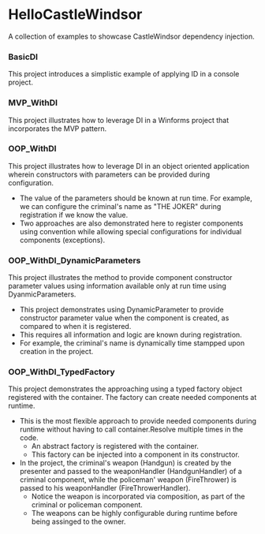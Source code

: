 # HelloCastleWindsor
A collection of examples to showcase CastleWindsor dependency injection.

### BasicDI
This project introduces a simplistic example of applying ID in a console project.

### MVP_WithDI
This project illustrates how to leverage DI in a Winforms project that incorporates the MVP pattern.

### OOP_WithDI
This project illustrates how to leverage DI in an object oriented application wherein constructors with parameters can be provided during configuration. 

* The value of the parameters should be known at run time. For example, we can configure the criminal's name as "THE JOKER" during registration if we know the value.
* Two approaches are also demonstrated here to register components using convention while allowing special configurations for individual components (exceptions).

### OOP_WithDI_DynamicParameters
This project illustrates the method to provide component constructor parameter values using information available only at run time using DyanmicParameters. 

* This project demonstrates using DynamicParameter to provide constructor parameter value when the component is created, as compared to when it is registered.
* This requires all information and logic are known during registration. 
* For example, the criminal's name is dynamically time stampped upon creation in the project.

### OOP_WithDI_TypedFactory
This project demonstrates the approaching using a typed factory object registered with the container. The factory can create needed components at runtime. 

* This is the most flexible approach to provide needed components during runtime without having to call container.Resolve multiple times in the code.
  * An abstract factory is registered with the container. 
  * This factory can be injected into a component in its constructor.
* In the project, the criminal's weapon (Handgun) is created by the presenter and passed to the weaponHandler (HandgunHandler) of a criminal component, while the policeman' weapon (FireThrower) is passed to his weaponHandler (FireThrowerHandler). 
  * Notice the weapon is incorporated via composition, as part of the criminal or policeman component.
  * The weapons can be highly configurable during runtime before being assinged to the owner. 
